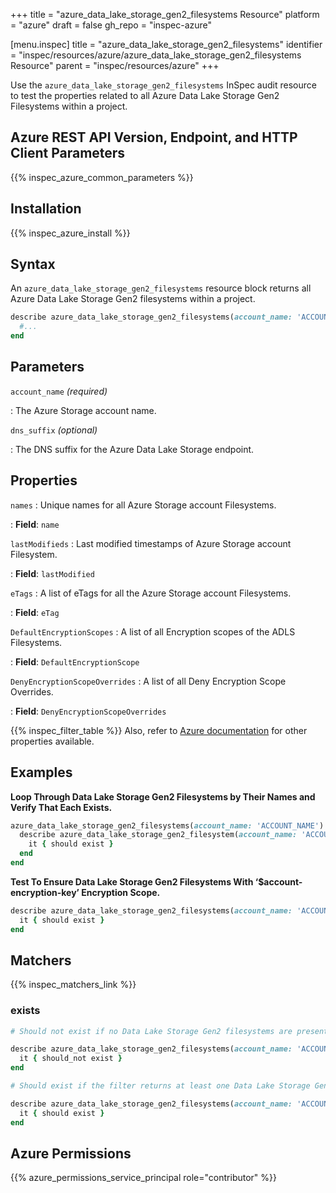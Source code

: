 +++
title = "azure_data_lake_storage_gen2_filesystems Resource"
platform = "azure"
draft = false
gh_repo = "inspec-azure"

[menu.inspec]
title = "azure_data_lake_storage_gen2_filesystems"
identifier = "inspec/resources/azure/azure_data_lake_storage_gen2_filesystems Resource"
parent = "inspec/resources/azure"
+++

Use the `azure_data_lake_storage_gen2_filesystems` InSpec audit resource to test the properties related to all Azure Data Lake Storage Gen2 Filesystems within a project.

## Azure REST API Version, Endpoint, and HTTP Client Parameters

{{% inspec_azure_common_parameters %}}

## Installation

{{% inspec_azure_install %}}

## Syntax

An `azure_data_lake_storage_gen2_filesystems` resource block returns all Azure Data Lake Storage Gen2 filesystems within a project.

```ruby
describe azure_data_lake_storage_gen2_filesystems(account_name: 'ACCOUNT_NAME') do
  #...
end
```

## Parameters

`account_name` _(required)_

: The Azure Storage account name.

`dns_suffix` _(optional)_

: The DNS suffix for the Azure Data Lake Storage endpoint.

## Properties

`names`
: Unique names for all Azure Storage account Filesystems.

: **Field**: `name`

`lastModifieds`
: Last modified timestamps of Azure Storage account Filesystem.

: **Field**: `lastModified`

`eTags`
: A list of eTags for all the Azure Storage account Filesystems.

: **Field**: `eTag`

`DefaultEncryptionScopes`
: A list of all Encryption scopes of the ADLS Filesystems.

: **Field**: `DefaultEncryptionScope`

`DenyEncryptionScopeOverrides`
: A list of all Deny Encryption Scope Overrides.

: **Field**: `DenyEncryptionScopeOverrides`

{{% inspec_filter_table %}}
Also, refer to [Azure documentation](https://docs.microsoft.com/en-us/rest/api/storageservices/datalakestoragegen2/filesystem/list) for other properties available.

## Examples

**Loop Through Data Lake Storage Gen2 Filesystems by Their Names and Verify That Each Exists.**

```ruby
azure_data_lake_storage_gen2_filesystems(account_name: 'ACCOUNT_NAME').names.each do |name|
  describe azure_data_lake_storage_gen2_filesystem(account_name: 'ACCOUNT_NAME', name: name) do
    it { should exist }
  end
end
```

**Test To Ensure Data Lake Storage Gen2 Filesystems With ‘$account-encryption-key’ Encryption Scope.**

```ruby
describe azure_data_lake_storage_gen2_filesystems(account_name: 'ACCOUNT_NAME').where(DefaultEncryptionScope: '$account-encryption-key') do
  it { should exist }
end
```

## Matchers

{{% inspec_matchers_link %}}

### exists

```ruby
# Should not exist if no Data Lake Storage Gen2 filesystems are present in the project and in the resource group

describe azure_data_lake_storage_gen2_filesystems(account_name: 'ACCOUNT_NAME') do
  it { should_not exist }
end

# Should exist if the filter returns at least one Data Lake Storage Gen2 filesystem in the project and in the resource group

describe azure_data_lake_storage_gen2_filesystems(account_name: 'ACCOUNT_NAME') do
  it { should exist }
end
```

## Azure Permissions

{{% azure_permissions_service_principal role="contributor" %}}
